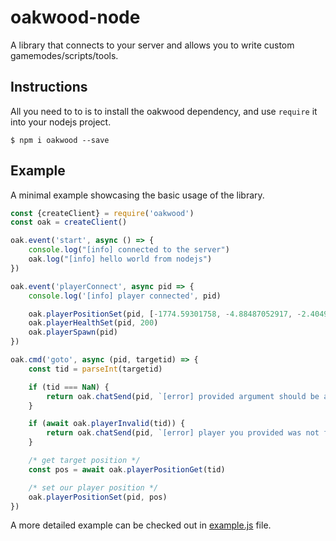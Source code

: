 # oakwood-node

A library that connects to your server and allows you to write custom gamemodes/scripts/tools.

## Instructions

All you need to to is to install the oakwood dependency, and use `require` it into your nodejs project.

```$ npm i oakwood --save```

## Example

A minimal example showcasing the basic usage of the library.

```js
const {createClient} = require('oakwood')
const oak = createClient()

oak.event('start', async () => {
    console.log("[info] connected to the server")
    oak.log("[info] hello world from nodejs")
})

oak.event('playerConnect', async pid => {
    console.log('[info] player connected', pid)

    oak.playerPositionSet(pid, [-1774.59301758, -4.88487052917, -2.40491962433])
    oak.playerHealthSet(pid, 200)
    oak.playerSpawn(pid)
})

oak.cmd('goto', async (pid, targetid) => {
    const tid = parseInt(targetid)

    if (tid === NaN) {
        return oak.chatSend(pid, `[error] provided argument should be a valid number`)
    }

    if (await oak.playerInvalid(tid)) {
        return oak.chatSend(pid, `[error] player you provided was not found`)
    }

    /* get target position */
    const pos = await oak.playerPositionGet(tid)

    /* set our player position */
    oak.playerPositionSet(pid, pos)
})
```

A more detailed example can be checked out in [example.js](example.js) file.
